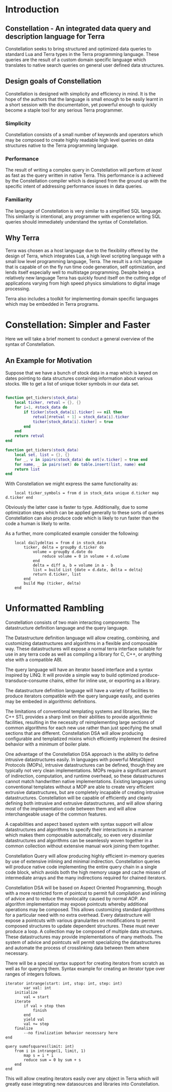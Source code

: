 # Introduction

## Constellation - An integrated data query and description language for Terra

Constellation seeks to bring structured and optimized data queries to standard
Lua and Terra types in the Terra programming language. These queries are the 
result of a custom domain specific language which translates to native search
queries on general user defined data structures.

## Design goals of Constellation 

Constellation is designed with simplicity and efficiency in mind. It is the 
hope of the authors that the language is small enough to be easily learnt in a
short session with the documentation, yet powerful enough to quickly become a
staple tool for any serious Terra programmer.

### Simplicity

Constellation consists of a small number of keywords and operators which may 
be composed to create highly readable high level queries on data structures 
native to the Terra programming language.

### Performance

The result of writing a complex query in Constellation will perform *at least* 
as fast as the query written in native Terra. This performance is a achieved 
by the Constellation compiler which is designed from the ground up with the 
specific intent of addressing performance issues in data queries.

### Familiarity

The language of Constellation is very similar to a simplified SQL language. 
This similarity is intentional, any programmer with experience writing SQL 
queries should immediately understand the syntax of Constellation.

## Why Terra 

Terra was chosen as a host language due to the flexibility offered by the 
design of Terra, which integrates Lua, a high level scripting language with a
small low level programming language, Terra. The result is a rich language that
is capable of on the fly run time code generation, self optimization, and lends
itself especially well to multistage programming. Despite being a relatively 
new language Terra has quickly found itself on the cutting edge of applications
varying from high speed physics simulations to digital image processing.

Terra also includes a toolkit for implementing domain specific languages which 
may be embedded in Terra programs.

# Constellation: Simpler and Faster

Here we will take a brief moment to conduct a general overview of the syntax of 
Constellation.

## An Example for Motivation

Suppose that we have a bunch of stock data in a map which is keyed on dates 
pointing to data structures containing information about various stocks. We 
to get a list of unique ticker symbols in our data set.

```Lua

function get_tickers(stock_data)
	local ticker, retval = {}, {} 
	for i=1, #stock_data do
		if ticker[stock_data[i].ticker] == nil then
			retval[#retval + 1] = stock_data[i].ticker
			ticker[stock_data[i].ticker] = true
		end
	end
	return retval
end

function get_tickers(stock_data)
	local set, list = {}, {}
	for _, v in ipairs(stock_data) do set[v.ticker] = true end
	for name, _ in pairs(set) do table.insert(list, name) end
	return list
end
```

With Constellation we might express the same functionality as:

```
	local ticker_symbols = from d in stock_data unique d.ticker map d.ticker end 
```

Obviously the latter case is faster to type. Additionally, due to some 
optimization steps which can be applied generally to these sorts of queries 
Constellation can also produce code which is likely to run faster than the 
code a human is likely to write.

As a further, more complicated example consider the following:

```
	local dailydeltas = from d in stock_data
		ticker, delta = groupBy d.ticker do
			volume = groupBy d.date do
				reduce volume = 0 in volume + d.volume
			end
			delta = diff a, b = volume in a - b
			list = build List {date = d.date, delta = delta}
			return d.ticker, list
		end
		build Map (ticker, delta)
	end
```


# Unformatted Rambling

Constellation consists of two main interacting components: The datastructure
definition language and the query language.

The Datastructure definition language will allow creating, combining, and
customizing datastructures and algorithms in a flexible and composable way.
These datastructures will expose a normal terra interface suitable for use in any
terra code as well as compiling a library for C, C++, or anything else with a
compatible ABI.

The query language will have an iterator based interface and a syntax inspired by LINQ.
It will provide a simple way to build optimized produce-transduce-consume chains,
either for inline use, or exporting as a library.

The datastructure definition language will have a variety of facilities to produce
iterators compatible with the query language easily, and queries may be embeded in
algorithmic definitions.

The limitations of conventional templating systems and libraries, like the C++ STL
provides a sharp limit on their abilities to provide algorithmic facilities, 
resulting in the necessity of reimplementing large sections of common algorithms
for each new use rather than just specifying the small sections that are different.
Constellation DSA will allow producing configurable and templatized mixins which
efficiently implement the desired behavior with a minimum of boiler plate.

One advantage of the Constellation DSA approach is the ability to define
intrusive datastructures easily. In languages with powerful MetaObject Protocols
(MOPs), intrusive datastructures can be defined, though they are typically not
very clean implementations. MOPs require a significant amount of indirection,
computation, and runtime overhead, so these datastructures cannot match
handwritten native implementations. Existing languages using conventional
templates without a MOP are able to create very efficient extrusive datastructures,
but are completely incapable of creating intrusive datastructures. Constellation
will be capable of efficiently and cleanly defining both intrusive and extrusive
datastructures, and will allow sharing most of the implementation code between
them and will allow interchangeable usage of the common features.

A capabilities and aspect based system with syntax support will allow
datastructures and algorithms to specify their interactions in a manner which
makes them composable automatically, so even very dissimilar datastructures and
algorithms can be seamlessly woven together in a common collection without
extensive manual work joining them together.

Constellation Query will allow producing highly efficient in-memory queries by
use of extensive inlining and minimal indirection. Constellation queries will
produce native code implementing the entire query chain in a single code block,
which avoids both the high memory usage and cache misses of intermediate arrays
and the many indirections required for chained iterators.

Constellation DSA will be based on Aspect Oriented Programming, though with a more
restricted form of pointcut to permit full compilation and inlining of advice and
to reduce the nonlocality caused by normal AOP. An algorithm implementation may expose
pointcuts whereby additional operations may be composed. This allows customizing
standard algorithms for a particular need with no extra overhead. Every datastructure will
expose a pointcuts with various granularites on modifications to permit composed structures
to update dependent structures. These must never produce a loop. A collection may be
composed of multiple data structures. These datastructures may provide implementations
of many methods. The system of advice and pointcuts will permit specializing the
datastructures and automate the process of crosslinking data between them where
necessary.

There will be a special syntax support for creating iterators from scratch as
well as for querying them. Syntax example for creating an iterator type over
ranges of integers follows.

```
iterator intrange(start: int, stop: int, step: int)
		var val: int
	initialize
		val = start
	iterate
		if val > stop then
			finish
		end
		yield val
		val += step
	finalize
		--no finalization behavior necessary here
end

query sumofsquares(limit: int)
	from i in intrange(1, limit, 1)
		map s = i * i
		reduce sum = 0 by sum + s
	end
end
```

This will allow creating iterators easily over any object in Terra which will
greatly ease integrating new datasources and libraries into Constellation.